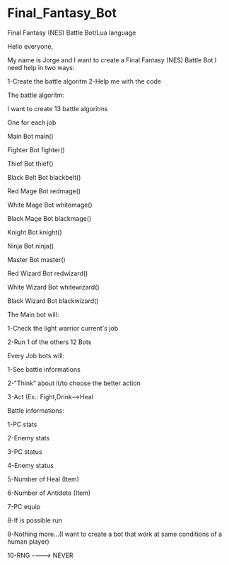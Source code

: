 # Final_Fantasy_Bot
Final Fantasy (NES) Battle Bot/Lua language


Hello everyone,

My name is Jorge and I want to create a Final Fantasy (NES) Battle Bot
I need help in two ways:

1-Create the battle algoritm
2-Help me with the code

The battle algoritm:

I want to create 13 battle algoritms

One for each job

Main Bot            main()

Fighter Bot         fighter()

Thief Bot           thief()

Black Belt Bot      blackbelt()

Red Mage Bot        redmage()

White Mage Bot      whitemage()

Black Mage Bot      blackmage()

Knight Bot          knight()

Ninja Bot           ninja()

Master Bot          master()

Red Wizard Bot      redwizard()

White Wizard Bot    whitewizard()

Black Wizard Bot    blackwizard()


The Main bot will:

1-Check the light warrior current's job

2-Run 1 of the others 12 Bots


Every Job bots will:

1-See battle informations

2-"Think" about it/to choose the better action

3-Act (Ex.: Fight,Drink-->Heal


Battle informations:

1-PC stats

2-Enemy stats

3-PC status

4-Enemy status

5-Number of Heal (Item)

6-Number of Antidote (Item)

7-PC equip

8-If is possible run

9-Nothing more...(I want to create a bot that work at same conditions of a human player)

10-RNG ----> NEVER
